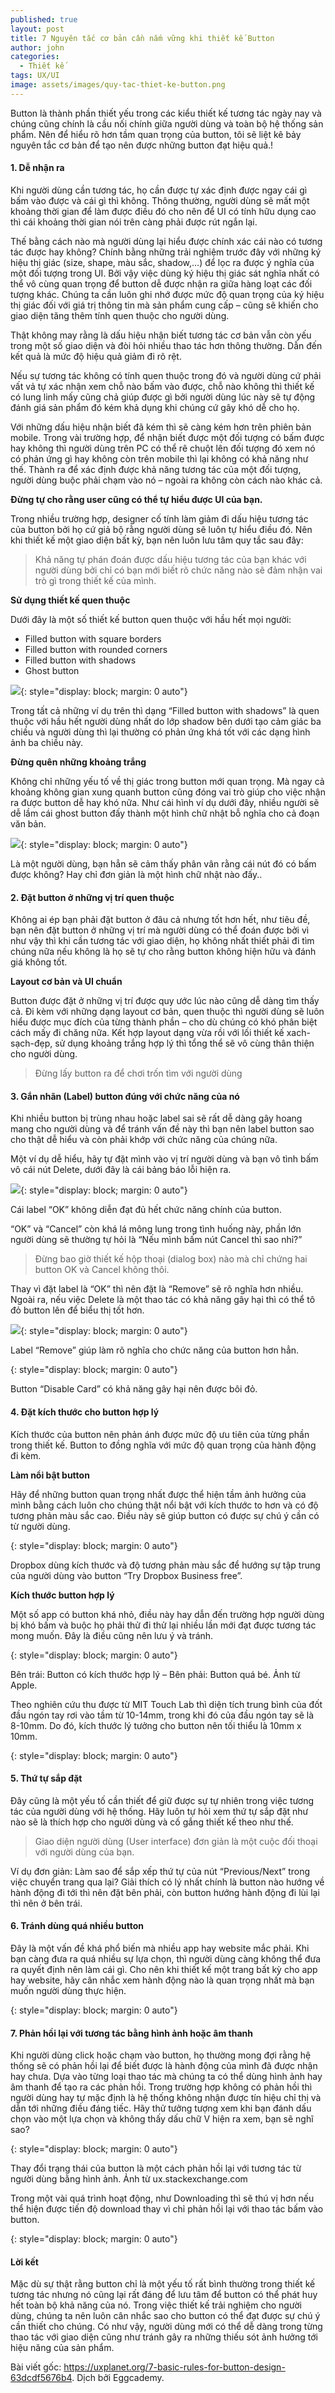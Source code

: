 ```yaml
---
published: true
layout: post
title: 7 Nguyên tắc cơ bản cần nắm vững khi thiết kế Button
author: john
categories:
  - Thiết kế
tags: UX/UI
image: assets/images/quy-tac-thiet-ke-button.png
---
```

Button là thành phần thiết yếu trong các kiểu thiết kế tương tác ngày nay và chúng cũng chính là cầu nối chính giữa người dùng và toàn bộ hệ thống sản phẩm. Nên để hiểu rõ hơn tầm quan trọng của button, tôi sẽ liệt kê bảy nguyên tắc cơ bản để tạo nên được những button đạt hiệu quả.!

#### 1. Dễ nhận ra

Khi người dùng cần tương tác, họ cần được tự xác định được ngay cái gì bấm vào được và cái gì thì không. Thông thường, người dùng sẽ mất một khoảng thời gian để làm được điều đó cho nên để UI có tính hữu dụng cao thì cái khoảng thời gian nói trên càng phải được rút ngắn lại.

Thế bằng cách nào mà người dùng lại hiểu được chính xác cái nào có tương tác được hay không? Chính bằng những trải nghiệm trước đây với những ký hiệu thị giác (size, shape, màu sắc, shadow,…) để lọc ra được ý nghĩa của một đối tượng trong UI. Bởi vậy việc dùng ký hiệu thị giác sát nghĩa nhất có thể vô cùng quan trọng để button dễ được nhận ra giữa hàng loạt các đối tượng khác. Chúng ta cần luôn ghi nhớ được mức độ quan trọng của ký hiệu thị giác đối với giá trị thông tin mà sản phẩm cung cấp – cũng sẽ khiến cho giao diện tăng thêm tính quen thuộc cho người dùng.

Thật không may rằng là dấu hiệu nhận biết tương tác cơ bản vẫn còn yếu trong một số giao diện và đòi hỏi nhiều thao tác hơn thông thường. Dẫn đến kết quả là mức độ hiệu quả giảm đi rõ rệt.

Nếu sự tương tác không có tính quen thuộc trong đó và người dùng cứ phải vất vả tự xác nhận xem chỗ nào bấm vào được, chỗ nào không thì thiết kế có lung linh mấy cũng chả giúp được gì bởi người dùng lúc này sẽ tự động đánh giá sản phẩm đó kém khả dụng khi chúng cứ gây khó dễ cho họ.

Với những dấu hiệu nhận biết đã kém thì sẽ càng kém hơn trên phiên bản mobile. Trong vài trường hợp, để nhận biết được một đối tượng có bấm được hay không thì người dùng trên PC có thể rê chuột lên đối tượng đó xem nó có phản ứng gì hay không còn trên mobile thì lại không có khả năng như thế. Thành ra để xác định được khả năng tương tác của một đối tượng, người dùng buộc phải chạm vào nó – ngoài ra không còn cách nào khác cả.

**Đừng tự cho rằng user cũng có thể tự hiểu được UI của bạn.**

Trong nhiều trường hợp, designer cố tính làm giảm đi dấu hiệu tương tác của button bởi họ cứ giả bộ rằng người dùng sẽ luôn tự hiểu điều đó. Nên khi thiết kế một giao diện bất kỳ, bạn nên luôn lưu tâm quy tắc sau đây:

> Khả năng tự phán đoán được dấu hiệu tương tác của bạn khác với người dùng bởi chỉ có bạn mới biết rõ chức năng nào sẽ đảm nhận vai trò gì trong thiết kế của mình.

**Sử dụng thiết kế quen thuộc**

Dưới đây là một số thiết kế button quen thuộc với hầu hết mọi người:

- Filled button with square borders
- Filled button with rounded corners
- Filled button with shadows
- Ghost button

![](https://miro.medium.com/max/224/1*UZTsPglcLschWx2IUMt7dg.png){: style="display: block; margin: 0 auto"}

Trong tất cả những ví dụ trên thì dạng “Filled button with shadows” là quen thuộc với hầu hết người dùng nhất do lớp shadow bên dưới tạo cảm giác ba chiều và người dùng thì lại thường có phản ứng khá tốt với các dạng hình ảnh ba chiều này.

**Đừng quên những khoảng trắng**

Không chỉ những yếu tố về thị giác trong button mới quan trọng. Mà ngay cả khoảng không gian xung quanh button cũng đóng vai trò giúp cho việc nhận ra được button dễ hay khó nữa. Như cái hình ví dụ dưới đây, nhiều người sẽ dễ lầm cái ghost button đấy thành một hình chữ nhật bỗ nghĩa cho cả đoạn văn bản.

![](https://miro.medium.com/max/420/1*AqsH5XIqUgL9v0_SWbwgKw.png){: style="display: block; margin: 0 auto"}

Là một người dùng, bạn hẳn sẽ cảm thấy phân vân rằng cái nút đó có bấm được không? Hay chỉ đơn giản là một hình chữ nhật nào đấy..

#### 2. Đặt button ở những vị trí quen thuộc

Không ai ép bạn phải đặt button ở đâu cả nhưng tốt hơn hết, như tiêu đề, bạn nên đặt button ở những vị trí mà người dùng có thể đoán được bởi vì như vậy thì khi cần tương tác với giao diện, họ không nhất thiết phải đi tìm chúng nữa nếu không là họ sẽ tự cho rằng button không hiện hữu và đánh giá không tốt.

**Layout cơ bản và UI chuẩn**

Button được đặt ở những vị trí được quy ước lúc nào cũng dễ dàng tìm thấy cả. Đi kèm với những dạng layout cơ bản, quen thuộc thì người dùng sẽ luôn hiểu được mục đích của từng thành phần – cho dù chúng có khó phân biệt cách mấy đi chăng nữa. Kết hợp layout dạng vừa rồi với lối thiết kế xach-sạch-đẹp, sử dụng khoảng trắng hợp lý thì tổng thể sẽ vô cùng thân thiện cho người dùng.

> Đừng lấy button ra để chơi trốn tìm với người dùng

#### 3. Gắn nhãn (Label) button đúng với chức năng của nó

Khi nhiều button bị trùng nhau hoặc label sai sẽ rất dễ dàng gây hoang mang cho người dùng và để tránh vấn đề này thì bạn nên label button sao cho thật dễ hiểu và còn phải khớp với chức năng của chúng nữa.

Một ví dụ dễ hiểu, hãy tự đặt mình vào vị trí người dùng và bạn vô tình bấm vô cái nút Delete, dưới đây là cái bảng báo lỗi hiện ra.

![](https://miro.medium.com/max/462/1*r5O0A-xt1rn_WE3evCC8ww.png){: style="display: block; margin: 0 auto"}

Cái label “OK” không diễn đạt đủ hết chức năng chính của button.

“OK” và “Cancel” còn khá lá mông lung trong tình huống này, phần lớn người dùng sẽ thường tự hỏi là “Nếu mình bấm nút Cancel thì sao nhỉ?”

> Đừng bao giờ thiết kế hộp thoại (dialog box) nào mà chỉ chứng hai button OK và Cancel không thôi.

Thay vì đặt label là “OK” thì nên đặt là “Remove” sẽ rõ nghĩa hơn nhiều. Ngoài ra, nếu việc Delete là một thao tác có khả năng gây hại thì có thể tô đỏ button lên để biểu thị tốt hơn.

![](https://miro.medium.com/max/442/1*gfo-E00mGVPVYc_H80lkmg.png){: style="display: block; margin: 0 auto"}

Label “Remove” giúp làm rõ nghĩa cho chức năng của button hơn hẳn.

[](https://miro.medium.com/max/700/1*J6W62w8Pv2lzuUF7Dk9Y_A.png){: style="display: block; margin: 0 auto"}

Button “Disable Card” có khả năng gây hại nên được bôi đỏ.

#### 4. Đặt kích thước cho button hợp lý

Kích thước của button nên phản ánh được mức độ ưu tiên của từng phần trong thiết kế. Button to đồng nghĩa với mức độ quan trọng của hành động đi kèm.

**Làm nổi bật button**

Hãy để những button quan trọng nhất được thể hiện tầm ảnh hưởng của mình bằng cách luôn cho chúng thật nổi bật với kích thước to hơn và có độ tương phản màu sắc cao. Điều này sẽ giúp button có được sự chú ý cần có từ người dùng.

[](https://miro.medium.com/max/700/1*VZEHys1AKuFEuMNc67KGGQ.png){: style="display: block; margin: 0 auto"}

Dropbox dùng kích thước và độ tương phản màu sắc để hướng sự tập trung của người dùng vào button “Try Dropbox Business free”.

**Kích thước button hợp lý**

Một số app có button khá nhỏ, điều này hay dẫn đến trường hợp người dùng bị khó bấm và buộc họ phải thử đi thử lại nhiều lần mới đạt được tương tác mong muốn. Đây là điều cũng nên lưu ý và tránh.

[](https://miro.medium.com/max/700/0*Wk2xGGQgUB3fIerb.png){: style="display: block; margin: 0 auto"}

Bên trái: Button có kích thước hợp lý – Bên phải: Button quá bé. Ảnh từ Apple.

Theo nghiên cứu thu được từ MIT Touch Lab thì diện tích trung bình của đốt đầu ngón tay rơi vào tầm từ 10-14mm, trong khi đó của đầu ngón tay sẽ là 8-10mm. Do đó, kích thước lý tưởng cho button nên tối thiểu là 10mm x 10mm.

[](https://miro.medium.com/proxy/0*E5IKQ8_HH4rweDAu.jpg){: style="display: block; margin: 0 auto"}

#### 5. Thứ tự sắp đặt

Đây cũng là một yếu tố cần thiết để giữ được sự tự nhiên trong việc tương tác của người dùng với hệ thống. Hãy luôn tự hỏi xem thứ tự sắp đặt như nào sẽ là thích hợp cho người dùng và cố gắng thiết kế theo như thế.

> Giao diện người dùng (User interface) đơn giản là một cuộc đối thoại với người dùng của bạn.

Ví dụ đơn giản: Làm sao để sắp xếp thứ tự của nút “Previous/Next” trong việc chuyển trang qua lại? Giải thích có lý nhất chính là button nào hướng về hành động đi tới thì nên đặt bên phải, còn button hướng hành động đi lùi lại thì nên ở bên trái.

#### 6. Tránh dùng quá nhiều button

Đây là một vấn đề khá phổ biến mà nhiều app hay website mắc phải. Khi bạn càng đưa ra quá nhiều sự lựa chọn, thì người dùng càng không thể đưa ra quyết định nên làm cái gì. Cho nên khi thiết kế một trang bất kỳ cho app hay website, hãy cân nhắc xem hành động nào là quan trọng nhất mà bạn muốn người dùng thực hiện.

[](https://miro.medium.com/max/700/0*TWNAmIkpR7SkXtIt.jpg){: style="display: block; margin: 0 auto"}

#### 7. Phản hồi lại với tương tác bằng hình ảnh hoặc âm thanh

Khi người dùng click hoặc chạm vào button, họ thường mong đợi rằng hệ thống sẽ có phản hồi lại để biết được là hành động của mình đã được nhận hay chưa. Dựa vào từng loại thao tác mà chúng ta có thể dùng hình ảnh hay âm thanh để tạo ra các phản hồi. Trong trường hợp không có phản hồi thì người dùng hay tự mặc định là hệ thống không nhận được tín hiệu chỉ thị và dẫn tới những điều đáng tiếc. Hãy thử tưởng tượng xem khi bạn đánh dấu chọn vào một lựa chọn và không thấy dấu chữ V hiện ra xem, bạn sẽ nghĩ sao?

[](https://miro.medium.com/max/700/1*ZIZSTlUWe5Vog-jXBiH5og.gif){: style="display: block; margin: 0 auto"}

Thay đổi trạng thái của button là một cách phản hồi lại với tương tác từ người dùng bằng hình ảnh. Ảnh từ ux.stackexchange.com

Trong một vài quá trình hoạt động, như Downloading thì sẽ thú vị hơn nếu thể hiện được tiến độ download thay vì chỉ phản hồi lại với thao tác bấm vào button.

[](https://miro.medium.com/max/700/1*6YGP-5TxLJSuDwBYsKzREg.gif){: style="display: block; margin: 0 auto"}

#### Lời kết

Mặc dù sự thật rằng button chỉ là một yếu tố rất bình thường trong thiết kế tương tác nhưng nó cũng lại rất đáng để lưu tâm để button có thể phát huy hết toàn bộ khả năng của nó. Trong việc thiết kế trải nghiệm cho người dùng, chúng ta nên luôn cân nhắc sao cho button có thể đạt được sự chú ý cần thiết cho chúng. Có như vậy, người dùng mới có thể dễ dàng trong từng thao tác với giao diện cũng như tránh gây ra những thiếu sót ảnh hưởng tới hiệu năng của sản phẩm.

Bài viết gốc: https://uxplanet.org/7-basic-rules-for-button-design-63dcdf5676b4. Dịch bởi Eggcademy.